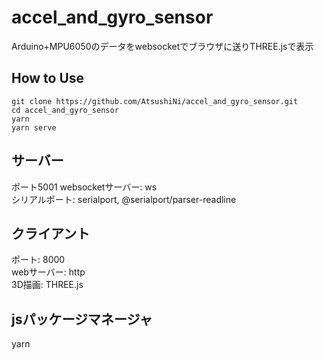 # accel_and_gyro_sensor
Arduino+MPU6050のデータをwebsocketでブラウザに送りTHREE.jsで表示

## How to Use
```
git clone https://github.com/AtsushiNi/accel_and_gyro_sensor.git
cd accel_and_gyro_sensor
yarn
yarn serve
```

## サーバー
ポート5001
websocketサーバー: ws  
シリアルポート: serialport, @serialport/parser-readline  

## クライアント
ポート: 8000  
webサーバー: http  
3D描画: THREE.js  

## jsパッケージマネージャ
yarn
